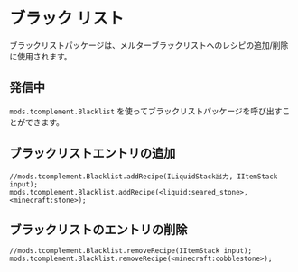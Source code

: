 # ブラック リスト

ブラックリストパッケージは、メルターブラックリストへのレシピの追加/削除に使用されます。

## 発信中

`mods.tcomplement.Blacklist` を使ってブラックリストパッケージを呼び出すことができます。

## ブラックリストエントリの追加

```zenscript
//mods.tcomplement.Blacklist.addRecipe(ILiquidStack出力, IItemStack input);
mods.tcomplement.Blacklist.addRecipe(<liquid:seared_stone>, <minecraft:stone>);
```

## ブラックリストのエントリの削除

```zenscript
//mods.tcomplement.Blacklist.removeRecipe(IItemStack input);
mods.tcomplement.Blacklist.removeRecipe(<minecraft:cobblestone>);
```
